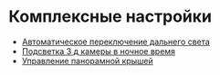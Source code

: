 # Комплексные настройки
* [Автоматическое переключение дальнего света](cplx-auto-hb.md)
* [Подсветка 3 д камеры в ночное время](cplx-rear-cam-light.md)
* [Управление панорамной крышей](cplx-roof.md)
